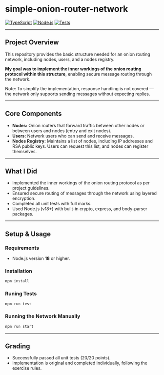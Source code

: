 # simple-onion-router-network

[![TypeScript](https://img.shields.io/badge/TypeScript-4.9-blue?logo=typescript&style=flat-square)](https://www.typescriptlang.org/)
[![Node.js](https://img.shields.io/badge/Node.js->=18-green?logo=node.js&style=flat-square)](https://nodejs.org/)
[![Tests](https://img.shields.io/badge/tests-passed-brightgreen?style=flat-square)](#)  

---

## Project Overview

This repository provides the basic structure needed for an onion routing network, including nodes, users, and a nodes registry.

**My goal was to implement the inner workings of the onion routing protocol within this structure**, enabling secure message routing through the network.

Note: To simplify the implementation, response handling is not covered — the network only supports sending messages without expecting replies.

---

## Core Components

- **Nodes:** Onion routers that forward traffic between other nodes or between users and nodes (entry and exit nodes).
- **Users:** Network users who can send and receive messages.
- **Nodes Registry:** Maintains a list of nodes, including IP addresses and RSA public keys. Users can request this list, and nodes can register themselves.

---

## What I Did

- Implemented the inner workings of the onion routing protocol as per project guidelines.
- Ensured secure routing of messages through the network using layered encryption.
- Completed all unit tests with full marks.
- Used Node.js (v18+) with built-in crypto, express, and body-parser packages.

---

## Setup & Usage

### Requirements
- Node.js version **18** or higher.

### Installation
```bash
npm install
```

### Runing Tests
```bash
npm run test
```

### Running the Network Manually
```bash
npm run start
```

---

## Grading

- Successfully passed all unit tests (20/20 points).  
- Implementation is original and completed individually, following the exercise rules.

